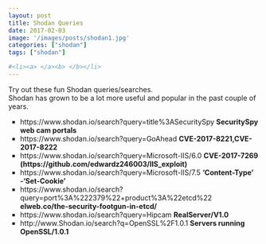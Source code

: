 ```yaml
---
layout: post
title: Shodan Queries
date: 2017-02-03
image: '/images/posts/shodan1.jpg'
categories: ["shodan"]
tags: ["shodan"]

#<li><a> </a><b> </b></li>
---
```

Try out these fun Shodan queries/searches.
<br>
Shodan has grown to be a lot more useful and popular in the past couple of years.
<!--more-->
<ul style="list-style-type:square">
  <li><a>https://www.shodan.io/search?query=title%3ASecuritySpy</a>  <b>SecuritySpy web cam portals</b></li>
  <li><a>https://www.shodan.io/search?query=GoAhead</a>  <b>CVE-2017-8221,CVE-2017-8222</b></li>
  <li><a>https://www.shodan.io/search?query=Microsoft-IIS/6.0 </a>  <b>CVE-2017-7269 (https://github.com/edwardz246003/IIS_exploit)</b></li>
  <li><a>https://www.shodan.io/search?query=Microsoft-IIS/7.5</a>  <b>‘Content-Type’ -‘Set-Cookie’</b></li>
  <li><a>https://www.shodan.io/search?query=port%3A%222379%22+product%3A%22etcd%22 </a>  <b>elweb.co/the-security-footgun-in-etcd/</b></li>
  <li><a>https://www.shodan.io/search?query=Hipcam </a>  <b> RealServer/V1.0</b></li>
  <li><a>http://www.Shodan.io/search?q=OpenSSL%2F1.0.1 </a>  <b> Servers running OpenSSL/1.0.1</b></li>
</ul>
